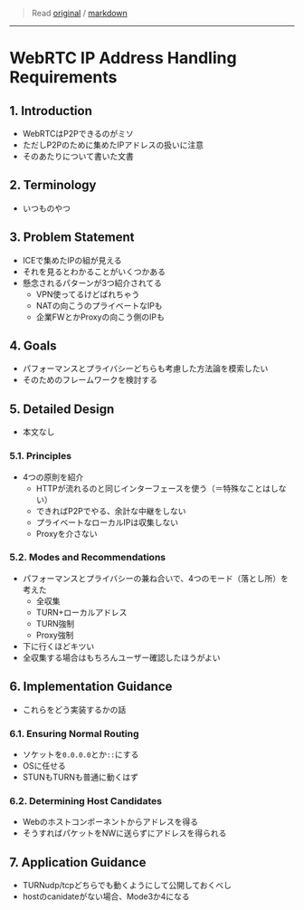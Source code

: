 > Read [original](https://tools.ietf.org/html/draft-ietf-rtcweb-ip-handling-11) / [markdown](../markdown/draft-ietf-rtcweb-ip-handling-11.md)

---

# WebRTC IP Address Handling Requirements

## 1. Introduction

- WebRTCはP2Pできるのがミソ
- ただしP2Pのために集めたIPアドレスの扱いに注意
- そのあたりについて書いた文書

## 2. Terminology

- いつものやつ

## 3. Problem Statement

- ICEで集めたIPの組が見える
- それを見るとわかることがいくつかある
- 懸念されるパターンが3つ紹介されてる
  - VPN使ってるけどばれちゃう
  - NATの向こうのプライベートなIPも
  - 企業FWとかProxyの向こう側のIPも

## 4. Goals

- パフォーマンスとプライバシーどちらも考慮した方法論を模索したい
- そのためのフレームワークを検討する

## 5. Detailed Design

- 本文なし

### 5.1. Principles

- 4つの原則を紹介
  - HTTPが流れるのと同じインターフェースを使う（＝特殊なことはしない）
  - できればP2Pでやる、余計な中継をしない
  - プライベートなローカルIPは収集しない
  - Proxyを介さない

### 5.2. Modes and Recommendations

- パフォーマンスとプライバシーの兼ね合いで、4つのモード（落とし所）を考えた
  - 全収集
  - TURN+ローカルアドレス
  - TURN強制
  - Proxy強制
- 下に行くほどキツい
- 全収集する場合はもちろんユーザー確認したほうがよい

## 6. Implementation Guidance

- これらをどう実装するかの話

### 6.1. Ensuring Normal Routing

- ソケットを`0.0.0.0`とか`::`にする
- OSに任せる
- STUNもTURNも普通に動くはず

### 6.2. Determining Host Candidates

- Webのホストコンポーネントからアドレスを得る
- そうすればパケットをNWに送らずにアドレスを得られる

## 7. Application Guidance

- TURNudp/tcpどちらでも動くようにして公開しておくべし
- hostのcanidateがない場合、Mode3か4になる
